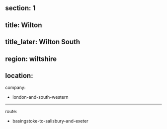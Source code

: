 ﻿section: 1
----
title: Wilton
----
title_later: Wilton South
----
region: wiltshire
----
location:
----
company:
- london-and-south-western
----
route:
- basingstoke-to-salisbury-and-exeter
